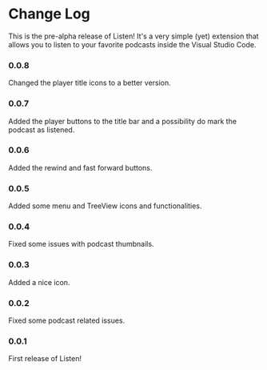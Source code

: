 # Change Log
This is the pre-alpha release of Listen! It's a very simple (yet) extension that allows you to listen to your favorite podcasts inside the Visual Studio Code.

### 0.0.8
Changed the player title icons to a better version.

### 0.0.7
Added the player buttons to the title bar and a possibility do mark the podcast as listened.

### 0.0.6
Added the rewind and fast forward buttons.

### 0.0.5
Added some menu and TreeView icons and functionalities.

### 0.0.4
Fixed some issues with podcast thumbnails.

### 0.0.3
Added a nice icon.
### 0.0.2
Fixed some podcast related issues.

### 0.0.1
First release of Listen!
